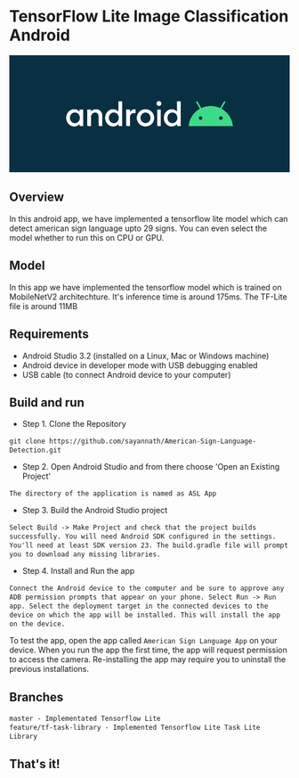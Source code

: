 # TensorFlow Lite Image Classification Android

<img src="../readme/android.jpg">

## Overview

In this android app, we have implemented a tensorflow lite model which can detect american sign language upto 29 signs. You can even select the model whether to run this on CPU or GPU.

## Model

In this app we have implemented the tensorflow model which is trained on MobileNetV2 architechture. It's inference time is around 175ms. The TF-Lite file is around 11MB

## Requirements

* Android Studio 3.2 (installed on a Linux, Mac or Windows machine)
* Android device in developer mode with USB debugging enabled
* USB cable (to connect Android device to your computer)

## Build and run

* Step 1. Clone the Repository
```
git clone https://github.com/sayannath/American-Sign-Language-Detection.git
```
* Step 2. Open Android Studio and from there choose 'Open an Existing Project'
```
The directory of the application is named as ASL App
```
* Step 3. Build the Android Studio project
```
Select Build -> Make Project and check that the project builds successfully. You will need Android SDK configured in the settings. You'll need at least SDK version 23. The build.gradle file will prompt you to download any missing libraries.
```
* Step 4. Install and Run the app
```
Connect the Android device to the computer and be sure to approve any ADB permission prompts that appear on your phone. Select Run -> Run app. Select the deployment target in the connected devices to the device on which the app will be installed. This will install the app on the device.
```
To test the app, open the app called ```American Sign Language App``` on your device. When you run the app the first time, the app will request permission to access the camera. Re-installing the app may require you to uninstall the previous installations.

## Branches
```
master - Implementated Tensorflow Lite
feature/tf-task-library - Implemented Tensorflow Lite Task Lite Library
```

## That's it!
